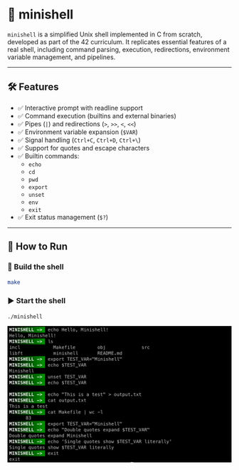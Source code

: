 # 🐚 minishell

`minishell` is a simplified Unix shell implemented in C from scratch, developed as part of the 42 curriculum. It replicates essential features of a real shell, including command parsing, execution, redirections, environment variable management, and pipelines.

---

## 🛠️ Features

- ✅ Interactive prompt with readline support
- ✅ Command execution (builtins and external binaries)
- ✅ Pipes (`|`) and redirections (`>`, `>>`, `<`, `<<`)
- ✅ Environment variable expansion (`$VAR`)
- ✅ Signal handling (`Ctrl+C`, `Ctrl+D`, `Ctrl+\`)
- ✅ Support for quotes and escape characters
- ✅ Builtin commands:
  - `echo`
  - `cd`
  - `pwd`
  - `export`
  - `unset`
  - `env`
  - `exit`
- ✅ Exit status management (`$?`)

---

## 🚀 How to Run

### 🧪 Build the shell

```bash
make
```

### ▶️ Start the shell
```bash
./minishell
```

![img](./img/demo.png)